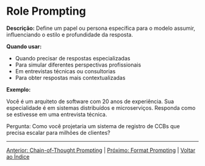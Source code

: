# Role Prompting

**Descrição:** Define um papel ou persona específica para o modelo assumir, influenciando o estilo e profundidade da resposta.

**Quando usar:**
- Quando precisar de respostas especializadas
- Para simular diferentes perspectivas profissionais
- Em entrevistas técnicas ou consultorias
- Para obter respostas mais contextualizadas

**Exemplo:**

Você é um arquiteto de software com 20 anos de experiência. Sua especialidade é em sistemas distribuídos e microserviços. Responda como se estivesse em uma entrevista técnica.

Pergunta: Como você projetaria um sistema de registro de CCBs que precisa escalar para milhões de clientes?

---

[Anterior: Chain-of-Thought Prompting](03_chain_of_thought.md) | [Próximo: Format Prompting](05_format.md) | [Voltar ao Índice](../README.md) 